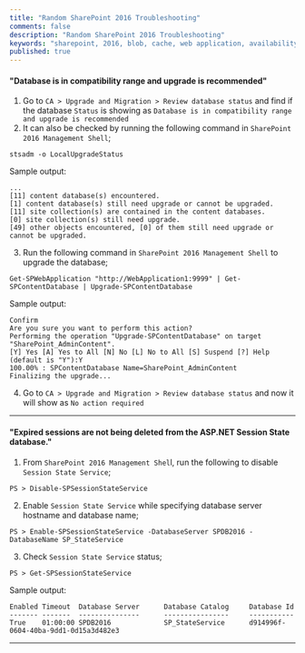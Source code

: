 ```yaml
---
title: "Random SharePoint 2016 Troubleshooting"
comments: false
description: "Random SharePoint 2016 Troubleshooting"
keywords: "sharepoint, 2016, blob, cache, web application, availability, monitor, start, stop, distributed cache, os, version, architecture, hostname, domain, cname, processors, ram, disks, ip address, licensing status, uac, firewall, snmp, rdp scan, administrators, users, disk, spacec, smtp"
published: true
---
```

#### "Database is in compatibility range and upgrade is recommended"
1. Go to `CA > Upgrade and Migration > Review database status` and find if the database `Status` is showing as `Database is in compatibility range and upgrade is recommended`
2. It can also be checked by running the following command in `SharePoint 2016 Management Shell`;
```
stsadm -o LocalUpgradeStatus
```
Sample output:
```
...
[11] content database(s) encountered.
[1] content database(s) still need upgrade or cannot be upgraded.
[11] site collection(s) are contained in the content databases.
[0] site collection(s) still need upgrade.
[49] other objects encountered, [0] of them still need upgrade or cannot be upgraded.
```
3. Run the following command in `SharePoint 2016 Management Shell` to upgrade the database;
```
Get-SPWebApplication "http://WebApplication1:9999" | Get-SPContentDatabase | Upgrade-SPContentDatabase
```
Sample output:
```
Confirm
Are you sure you want to perform this action?
Performing the operation "Upgrade-SPContentDatabase" on target
"SharePoint_AdminContent".
[Y] Yes [A] Yes to All [N] No [L] No to All [S] Suspend [?] Help (default is "Y"):Y
100.00% : SPContentDatabase Name=SharePoint_AdminContent
Finalizing the upgrade...
```
4. Go to `CA > Upgrade and Migration > Review database status` and now it will show as `No action required`

---

#### "Expired sessions are not being deleted from the ASP.NET Session State database."
1. From `SharePoint 2016 Management Shel`l, run the following to disable `Session State Service`;
```
PS > Disable-SPSessionStateService
```
2. Enable `Session State Service` while specifying database server hostname and database name;
```
PS > Enable-SPSessionStateService -DatabaseServer SPDB2016 -DatabaseName SP_StateService
```
3. Check `Session State Service` status;
```
PS > Get-SPSessionStateService
```
Sample output:
```
Enabled Timeout  Database Server      Database Catalog     Database Id
------- -------  ---------------      ----------------     -----------
True    01:00:00 SPDB2016             SP_StateService      d914996f-0604-40ba-9dd1-0d15a3d482e3
```

---
